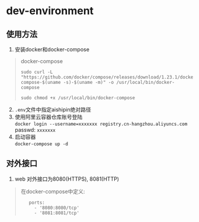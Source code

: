 # dev-environment

## 使用方法

1. 安装docker和docker-compose

> docker-compose
>```
>sudo curl -L "https://github.com/docker/compose/releases/download/1.23.1/docker-compose-$(uname -s)-$(uname -m)" -o /usr/local/bin/docker-compose
>
>sudo chmod +x /usr/local/bin/docker-compose
>```


2. `.env`文件中指定aishipin绝对路径  
3. 使用阿里云容器仓库账号登陆  
        ```
        docker login --username=xxxxxxx registry.cn-hangzhou.aliyuncs.com
        ```  
        passwd: `xxxxxxx`  
4. 启动容器  
        ```
        docker-compose up -d  
        ```
## 对外接口

1. web 对外接口为8080(HTTPS), 8081(HTTP)

>在docker-compose中定义:
>```
>    ports:
>      - '8080:8080/tcp'
>      - '8081:8081/tcp'
>```

